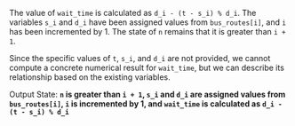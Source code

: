 The value of `wait_time` is calculated as `d_i - (t - s_i) % d_i`. The variables `s_i` and `d_i` have been assigned values from `bus_routes[i]`, and `i` has been incremented by 1. The state of `n` remains that it is greater than `i + 1`. 

Since the specific values of `t`, `s_i`, and `d_i` are not provided, we cannot compute a concrete numerical result for `wait_time`, but we can describe its relationship based on the existing variables.

Output State: **`n` is greater than `i + 1`, `s_i` and `d_i` are assigned values from `bus_routes[i]`, `i` is incremented by 1, and `wait_time` is calculated as `d_i - (t - s_i) % d_i`**